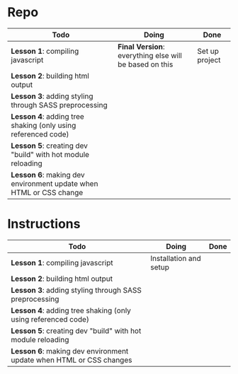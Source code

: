 # Repo

| Todo                                                                | Doing                                                    | Done           |
| ------------------------------------------------------------------- | -------------------------------------------------------- | -------------- |
| **Lesson 1**: compiling javascript                                  | **Final Version**: everything else will be based on this | Set up project |
| **Lesson 2**: building html output                                  |
| **Lesson 3**: adding styling through SASS preprocessing             |
| **Lesson 4**: adding tree shaking (only using referenced code)      |
| **Lesson 5**: creating dev "build" with hot module reloading        |
| **Lesson 6**: making dev environment update when HTML or CSS change |

# Instructions

| Todo                                                                 | Doing                  | Done |
| -------------------------------------------------------------------- | ---------------------- | ---- |
| **Lesson 1**: compiling javascript                                   | Installation and setup |
| **Lesson 2**: building html output                                   |
| **Lesson 3**: adding styling through SASS preprocessing              |
| **Lesson 4**: adding tree shaking (only using referenced code)       |
| **Lesson 5**: creating dev "build" with hot module reloading         |
| **Lesson 6**: making dev environment update when HTML or CSS changes |
